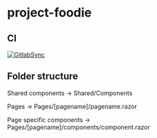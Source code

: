 # project-foodie

## CI

[![GitlabSync](https://github.com/LajnaLegenden/project-foodie/actions/workflows/sync.yml/badge.svg)](https://github.com/LajnaLegenden/project-foodie/actions/workflows/sync.yml)

## Folder structure
Shared components -> Shared/Components

Pages -> Pages/[pagename]/pagename.razor

Page specific components -> Pages/[pagename]/components/component.razor
